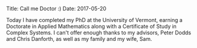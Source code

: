 Title: Call me Doctor :)
Date: 2017-05-20

Today I have completed my PhD at the University of Vermont, earning a Doctorate in Applied Mathematics along with a Certificate of Study in Complex Systems.
I can't offer enough thanks to my advisors, Peter Dodds and Chris Danforth, as well as my family and my wife, Sam.
